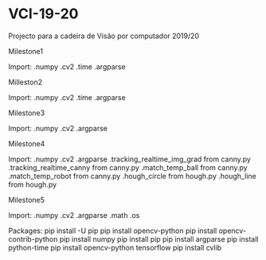 # VCI-19-20
Projecto para a cadeira de Visão por computador 2019/20

Milestone1

Import: .numpy
	.cv2
	.time
	.argparse

Milleston2

Import: .numpy
	.cv2
	.time
	.argparse

Milestone3

Import: .numpy
	.cv2
	.argparse

Milestone4

Import: .numpy
	.cv2
	.argparse
	.tracking_realtime_img_grad from canny.py
	.tracking_realtime_canny from canny.py
	.match_temp_ball from canny.py
	.match_temp_robot from canny.py
	.hough_circle from hough.py
	.hough_line from hough.py

Milestone5

Import: .numpy
	.cv2
	.argparse
	.math
	.os

Packages:
pip install -U pip
pip install opencv-python
pip install opencv-contrib-python
pip install numpy
pip install pip
pip install argparse
pip install python-time
pip install opencv-python tensorflow
pip install cvlib






	
